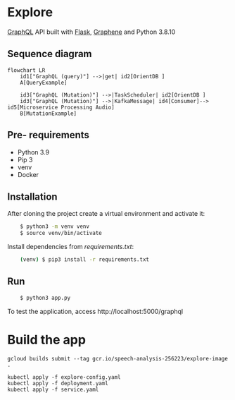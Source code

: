 # Explore
[GraphQL](https://graphql.org/) API built with [Flask](https://graphql.org/), [Graphene](https://graphene-python.org/) and Python 3.8.10

## Sequence diagram
```mermaid
flowchart LR
    id1["GraphQL (query)"] -->|get| id2[OrientDB ] 
    A[QueryExample]
    
    id3["GraphQL (Mutation)"] -->|TaskScheduler| id2[OrientDB ]
    id3["GraphQL (Mutation)"] -->|KafkaMessage| id4[Consumer]--> id5[Microservice Processing Audio]
    B[MutationExample]
```
## Pre- requirements
-  Python 3.9
-  Pip 3
-  venv
-  Docker
## Installation
After cloning the project create a virtual environment and activate it:
```bash
    $ python3 -m venv venv
    $ source venv/bin/activate
```
Install dependencies from _requirements.txt_:
```bash
    (venv) $ pip3 install -r requirements.txt
```
## Run
```bash
    $ python3 app.py
```
To test the application, access http://localhost:5000/graphql
# Build the app
```
gcloud builds submit --tag gcr.io/speech-analysis-256223/explore-image .
```
```
kubectl apply -f explore-config.yaml
kubectl apply -f deployment.yaml
kubectl apply -f service.yaml
```
